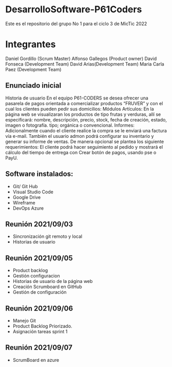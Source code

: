 # DesarrolloSoftware-P61Coders
Este es el repositorio del grupo No 1 para el ciclo 3 de MicTic 2022
# Integrantes
Daniel Gordillo (Scrum Master)
Alfonso Gallegos (Product owner)
David Fonseca (Development Team)
David Arias(Development Team)
Maria Carla Paez (Development Team)
## Enunciado inicial
Historia de usuario
En el equipo P61-CODERS se desea ofrecer una pasarela de pagos orientada a comercializar productos “FRUVER” y con el cual los clientes pueden pedir sus domicilios: 
Módulos
Artículos:
En la página web se visualizaran los productos de tipo frutas y verduras, allí se especificará: nombre, descripción, precio, stock, fecha de creación, estado, imagen o fotografía. tipo; orgánica o convencional.
Informes:
Adicionalmente cuando el cliente realice la compra se le enviará una factura vía e-mail. También el usuario admon podrá configurar su inventario y generar su informe de ventas.
De manera opcional se plantea los siguiente requerimientos:
El cliente podrá hacer seguimiento al pedido y mostrará el cálculo del tiempo de entrega con <base en el tiempo indicado por Waze>
Crear botón de pagos, usando pse o PayU. 

## Software instalados:
- Git/ Git Hub
- Visual Studio Code
- Google Drive
- Wireframe
- DevOps Azure

## Reunión 2021/09/03
- Sincronización git remoto y local
- Historias de usuario

## Reunión 2021/09/05
- Product backlog
- Gestión configuracion 
- Historias de usuario de la página web
- Creación Scrumboard en GitHub
- Gestión de configuración
 
## Reunión 2021/09/06
- Manejo Git
- Product Backlog Priorizado.
- Asignación tareas sprint 1

## Reunión 2021/09/07
- ScrumBoard en azure
